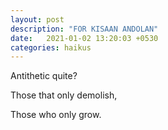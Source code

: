 ```yaml
---
layout: post
description: "FOR KISAAN ANDOLAN"
date:   2021-01-02 13:20:03 +0530
categories: haikus
---
```

Antithetic quite?

Those that only demolish,

Those who only grow.
